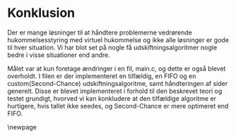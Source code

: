 # Konklusion

Der er mange løsninger til at håndtere problemerne vedrørende hukommelsesstyring med virtuel hukommelse og ikke alle løsninger er gode til hver situation. Vi har blot set på nogle få udskiftningsalgoritmer nogle bedre i visse situationer end andre.

Målet var at kun foretage ændringer i en fil, main.c, og dette er også blevet overholdt. I filen er der implementeret en tilfældig, en FIFO og en custom(Second-Chance) udskiftningsalgoritme, samt håndteringen af sider generelt. Disse er blevet implementeret i forhold til den beskrevet teori og testet grundigt, hvorved vi kan konkludere at den tilfældige algoritme er hurtigere, hvis tallet ikke seedes, og Second-Chance er mere optimeret end FIFO.

\newpage

